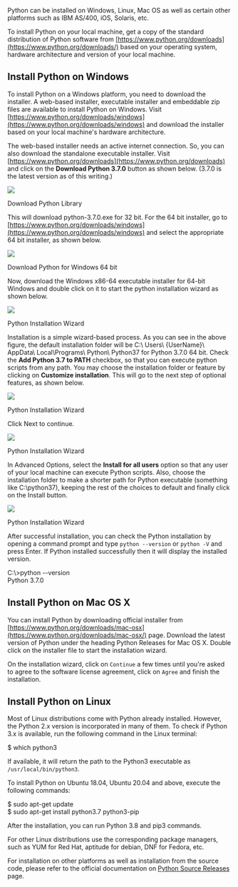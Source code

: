 Python can be installed on Windows, Linux, Mac OS as well as certain other platforms such as IBM AS/400, iOS, Solaris, etc.

To install Python on your local machine, get a copy of the standard distribution of Python software from [https://www.python.org/downloads](https://www.python.org/downloads/) based on your operating system, hardware architecture and version of your local machine.

## Install Python on Windows

To install Python on a Windows platform, you need to download the installer. A web-based installer, executable installer and embeddable zip files are available to install Python on Windows. Visit [https://www.python.org/downloads/windows](https://www.python.org/downloads/windows) and download the installer based on your local machine's hardware architecture.

The web-based installer needs an active internet connection. So, you can also download the standalone executable installer. Visit [https://www.python.org/downloads](https://www.python.org/downloads) and click on the **Download Python 3.7.0** button as shown below. (3.7.0 is the latest version as of this writing.)

[![](https://www.tutorialsteacher.com/Content/images/python/download-python-windows.png)](https://www.tutorialsteacher.com/Content/images/python/download-python-windows.png)

Download Python Library

This will download python-3.7.0.exe for 32 bit. For the 64 bit installer, go to [https://www.python.org/downloads/windows](https://www.python.org/downloads/windows) and select the appropriate 64 bit installer, as shown below.

[![](https://www.tutorialsteacher.com/Content/images/python/download-python-windows64.png)](https://www.tutorialsteacher.com/Content/images/python/download-python-windows64.png)

Download Python for Windows 64 bit

Now, download the Windows x86-64 executable installer for 64-bit Windows and double click on it to start the python installation wizard as shown below.

[![](https://www.tutorialsteacher.com/Content/images/python/install-wizard1.png)](https://www.tutorialsteacher.com/Content/images/python/install-wizard1.png)

Python Installation Wizard

Installation is a simple wizard-based process. As you can see in the above figure, the default installation folder will be C:\\ Users\\ {UserName}\\ AppData\\ Local\\Programs\\ Python\\ Python37 for Python 3.7.0 64 bit. Check the **Add Python 3.7 to PATH** checkbox, so that you can execute python scripts from any path. You may choose the installation folder or feature by clicking on **Customize installation**. This will go to the next step of optional features, as shown below.

[![](https://www.tutorialsteacher.com/Content/images/python/install-wizard2.png)](https://www.tutorialsteacher.com/Content/images/python/install-wizard2.png)

Python Installation Wizard

Click Next to continue.

[![](https://www.tutorialsteacher.com/Content/images/python/install-wizard3.png)](https://www.tutorialsteacher.com/Content/images/python/install-wizard3.png)

Python Installation Wizard

In Advanced Options, select the **Install for all users** option so that any user of your local machine can execute Python scripts. Also, choose the installation folder to make a shorter path for Python executable (something like C:\\python37), keeping the rest of the choices to default and finally click on the Install button.

[![](https://www.tutorialsteacher.com/Content/images/python/install-wizard4.png)](https://www.tutorialsteacher.com/Content/images/python/install-wizard4.png)

Python Installation Wizard

After successful installation, you can check the Python installation by opening a command prompt and type `python --version` or `python -V` and press Enter. If Python installed successfully then it will display the installed version.

C:\\>python --version  
Python 3.7.0

## Install Python on Mac OS X

You can install Python by downloading official installer from [https://www.python.org/downloads/mac-osx](https://www.python.org/downloads/mac-osx/) page. Download the latest version of Python under the heading Python Releases for Mac OS X. Double click on the installer file to start the installation wizard.

On the installation wizard, click on `Continue` a few times until you're asked to agree to the software license agreement, click on `Agree` and finish the installation.

## Install Python on Linux

Most of Linux distributions come with Python already installed. However, the Python 2.x version is incorporated in many of them. To check if Python 3.x is available, run the following command in the Linux terminal:

$ which python3

If available, it will return the path to the Python3 executable as `/usr/local/bin/python3`.

To install Python on Ubuntu 18.04, Ubuntu 20.04 and above, execute the following commands:

$ sudo apt-get update  
$ sudo apt-get install python3.7 python3-pip

After the installation, you can run Python 3.8 and pip3 commands.

For other Linux distributions use the corresponding package managers, such as YUM for Red Hat, aptitude for debian, DNF for Fedora, etc.

For installation on other platforms as well as installation from the source code, please refer to the official documentation on [Python Source Releases](https://www.python.org/downloads/source/) page.